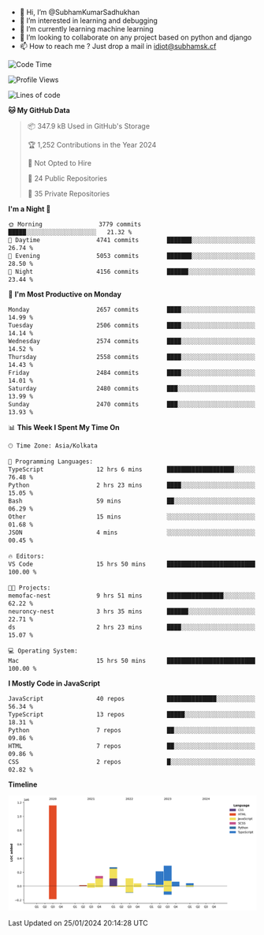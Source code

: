 - 👋 Hi, I’m @SubhamKumarSadhukhan
- 👀 I’m interested in learning and debugging
- 🌱 I’m currently learning machine learning
- 💞️ I’m looking to collaborate on any project based on python and django
- 📫 How to reach me ?
      Just drop a mail in idiot@subhamsk.cf

<!---
SubhamKumarSadhukhan/SubhamKumarSadhukhan is a ✨ special ✨ repository because its `README.md` (this file) appears on your GitHub profile.
You can click the Preview link to take a look at your changes.
--->


<!--START_SECTION:waka-->
![Code Time](http://img.shields.io/badge/Code%20Time-1%2C915%20hrs%2041%20mins-blue)

![Profile Views](http://img.shields.io/badge/Profile%20Views-0-blue)

![Lines of code](https://img.shields.io/badge/From%20Hello%20World%20I%27ve%20Written-2.4%20million%20lines%20of%20code-blue)

**🐱 My GitHub Data** 

> 📦 347.9 kB Used in GitHub's Storage 
 > 
> 🏆 1,252 Contributions in the Year 2024
 > 
> 🚫 Not Opted to Hire
 > 
> 📜 24 Public Repositories 
 > 
> 🔑 35 Private Repositories 
 > 
**I'm a Night 🦉** 

```text
🌞 Morning                3779 commits        █████░░░░░░░░░░░░░░░░░░░░   21.32 % 
🌆 Daytime                4741 commits        ███████░░░░░░░░░░░░░░░░░░   26.74 % 
🌃 Evening                5053 commits        ███████░░░░░░░░░░░░░░░░░░   28.50 % 
🌙 Night                  4156 commits        ██████░░░░░░░░░░░░░░░░░░░   23.44 % 
```
📅 **I'm Most Productive on Monday** 

```text
Monday                   2657 commits        ████░░░░░░░░░░░░░░░░░░░░░   14.99 % 
Tuesday                  2506 commits        ████░░░░░░░░░░░░░░░░░░░░░   14.14 % 
Wednesday                2574 commits        ████░░░░░░░░░░░░░░░░░░░░░   14.52 % 
Thursday                 2558 commits        ████░░░░░░░░░░░░░░░░░░░░░   14.43 % 
Friday                   2484 commits        ████░░░░░░░░░░░░░░░░░░░░░   14.01 % 
Saturday                 2480 commits        ███░░░░░░░░░░░░░░░░░░░░░░   13.99 % 
Sunday                   2470 commits        ███░░░░░░░░░░░░░░░░░░░░░░   13.93 % 
```


📊 **This Week I Spent My Time On** 

```text
🕑︎ Time Zone: Asia/Kolkata

💬 Programming Languages: 
TypeScript               12 hrs 6 mins       ███████████████████░░░░░░   76.48 % 
Python                   2 hrs 23 mins       ████░░░░░░░░░░░░░░░░░░░░░   15.05 % 
Bash                     59 mins             ██░░░░░░░░░░░░░░░░░░░░░░░   06.29 % 
Other                    15 mins             ░░░░░░░░░░░░░░░░░░░░░░░░░   01.68 % 
JSON                     4 mins              ░░░░░░░░░░░░░░░░░░░░░░░░░   00.45 % 

🔥 Editors: 
VS Code                  15 hrs 50 mins      █████████████████████████   100.00 % 

🐱‍💻 Projects: 
memofac-nest             9 hrs 51 mins       ████████████████░░░░░░░░░   62.22 % 
neuroncy-nest            3 hrs 35 mins       ██████░░░░░░░░░░░░░░░░░░░   22.71 % 
ds                       2 hrs 23 mins       ████░░░░░░░░░░░░░░░░░░░░░   15.07 % 

💻 Operating System: 
Mac                      15 hrs 50 mins      █████████████████████████   100.00 % 
```

**I Mostly Code in JavaScript** 

```text
JavaScript               40 repos            ██████████████░░░░░░░░░░░   56.34 % 
TypeScript               13 repos            █████░░░░░░░░░░░░░░░░░░░░   18.31 % 
Python                   7 repos             ██░░░░░░░░░░░░░░░░░░░░░░░   09.86 % 
HTML                     7 repos             ██░░░░░░░░░░░░░░░░░░░░░░░   09.86 % 
CSS                      2 repos             █░░░░░░░░░░░░░░░░░░░░░░░░   02.82 % 
```



**Timeline**

![Lines of Code chart](https://raw.githubusercontent.com/SubhamKumarSadhukhan/SubhamKumarSadhukhan/main/assets/bar_graph.png)


 Last Updated on 25/01/2024 20:14:28 UTC
<!--END_SECTION:waka-->

